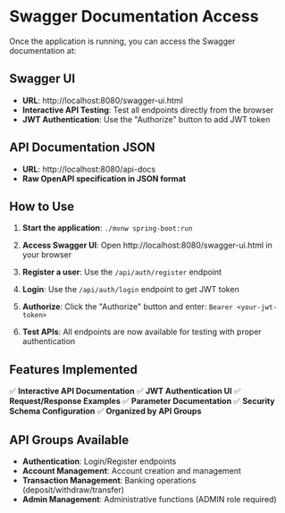 # Swagger Documentation Access

Once the application is running, you can access the Swagger documentation at:

## Swagger UI
- **URL**: http://localhost:8080/swagger-ui.html
- **Interactive API Testing**: Test all endpoints directly from the browser
- **JWT Authentication**: Use the "Authorize" button to add JWT token

## API Documentation JSON
- **URL**: http://localhost:8080/api-docs
- **Raw OpenAPI specification in JSON format**

## How to Use

1. **Start the application**: `./mvnw spring-boot:run`

2. **Access Swagger UI**: Open http://localhost:8080/swagger-ui.html in your browser

3. **Register a user**: Use the `/api/auth/register` endpoint

4. **Login**: Use the `/api/auth/login` endpoint to get JWT token

5. **Authorize**: Click the "Authorize" button and enter: `Bearer <your-jwt-token>`

6. **Test APIs**: All endpoints are now available for testing with proper authentication

## Features Implemented

✅ **Interactive API Documentation**
✅ **JWT Authentication UI** 
✅ **Request/Response Examples**
✅ **Parameter Documentation**
✅ **Security Schema Configuration**
✅ **Organized by API Groups**

## API Groups Available

- **Authentication**: Login/Register endpoints
- **Account Management**: Account creation and management
- **Transaction Management**: Banking operations (deposit/withdraw/transfer)
- **Admin Management**: Administrative functions (ADMIN role required)